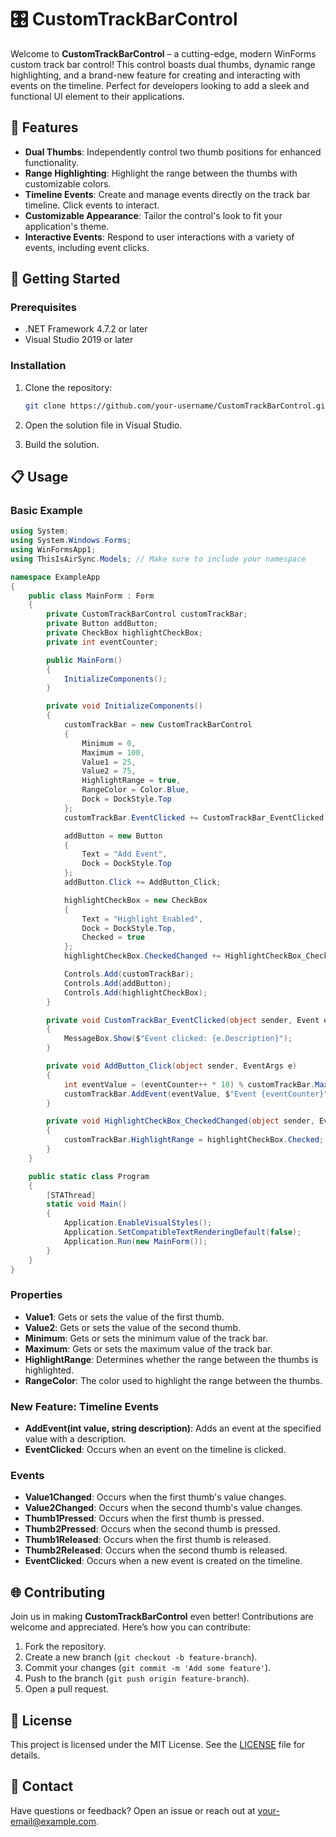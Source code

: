 # 🎛️ CustomTrackBarControl

Welcome to **CustomTrackBarControl** – a cutting-edge, modern WinForms custom track bar control! This control boasts dual thumbs, dynamic range highlighting, and a brand-new feature for creating and interacting with events on the timeline. Perfect for developers looking to add a sleek and functional UI element to their applications.

## 🌟 Features

- **Dual Thumbs**: Independently control two thumb positions for enhanced functionality.
- **Range Highlighting**: Highlight the range between the thumbs with customizable colors.
- **Timeline Events**: Create and manage events directly on the track bar timeline. Click events to interact.
- **Customizable Appearance**: Tailor the control's look to fit your application's theme.
- **Interactive Events**: Respond to user interactions with a variety of events, including event clicks.

## 🚀 Getting Started

### Prerequisites

- .NET Framework 4.7.2 or later
- Visual Studio 2019 or later

### Installation

1. Clone the repository:
   ```sh
   git clone https://github.com/your-username/CustomTrackBarControl.git
   ```

2. Open the solution file in Visual Studio.

3. Build the solution.

## 📋 Usage

### Basic Example

```csharp
using System;
using System.Windows.Forms;
using WinFormsApp1;
using ThisIsAirSync.Models; // Make sure to include your namespace

namespace ExampleApp
{
    public class MainForm : Form
    {
        private CustomTrackBarControl customTrackBar;
        private Button addButton;
        private CheckBox highlightCheckBox;
        private int eventCounter;

        public MainForm()
        {
            InitializeComponents();
        }

        private void InitializeComponents()
        {
            customTrackBar = new CustomTrackBarControl
            {
                Minimum = 0,
                Maximum = 100,
                Value1 = 25,
                Value2 = 75,
                HighlightRange = true,
                RangeColor = Color.Blue,
                Dock = DockStyle.Top
            };
            customTrackBar.EventClicked += CustomTrackBar_EventClicked;

            addButton = new Button
            {
                Text = "Add Event",
                Dock = DockStyle.Top
            };
            addButton.Click += AddButton_Click;

            highlightCheckBox = new CheckBox
            {
                Text = "Highlight Enabled",
                Dock = DockStyle.Top,
                Checked = true
            };
            highlightCheckBox.CheckedChanged += HighlightCheckBox_CheckedChanged;

            Controls.Add(customTrackBar);
            Controls.Add(addButton);
            Controls.Add(highlightCheckBox);
        }

        private void CustomTrackBar_EventClicked(object sender, Event e)
        {
            MessageBox.Show($"Event clicked: {e.Description}");
        }

        private void AddButton_Click(object sender, EventArgs e)
        {
            int eventValue = (eventCounter++ * 10) % customTrackBar.Maximum;
            customTrackBar.AddEvent(eventValue, $"Event {eventCounter}");
        }

        private void HighlightCheckBox_CheckedChanged(object sender, EventArgs e)
        {
            customTrackBar.HighlightRange = highlightCheckBox.Checked;
        }
    }

    public static class Program
    {
        [STAThread]
        static void Main()
        {
            Application.EnableVisualStyles();
            Application.SetCompatibleTextRenderingDefault(false);
            Application.Run(new MainForm());
        }
    }
}
```

### Properties

- **Value1**: Gets or sets the value of the first thumb.
- **Value2**: Gets or sets the value of the second thumb.
- **Minimum**: Gets or sets the minimum value of the track bar.
- **Maximum**: Gets or sets the maximum value of the track bar.
- **HighlightRange**: Determines whether the range between the thumbs is highlighted.
- **RangeColor**: The color used to highlight the range between the thumbs.

### New Feature: Timeline Events

- **AddEvent(int value, string description)**: Adds an event at the specified value with a description.
- **EventClicked**: Occurs when an event on the timeline is clicked.

### Events

- **Value1Changed**: Occurs when the first thumb's value changes.
- **Value2Changed**: Occurs when the second thumb's value changes.
- **Thumb1Pressed**: Occurs when the first thumb is pressed.
- **Thumb2Pressed**: Occurs when the second thumb is pressed.
- **Thumb1Released**: Occurs when the first thumb is released.
- **Thumb2Released**: Occurs when the second thumb is released.
- **EventClicked**: Occurs when a new event is created on the timeline.

## 🌐 Contributing

Join us in making **CustomTrackBarControl** even better! Contributions are welcome and appreciated. Here’s how you can contribute:

1. Fork the repository.
2. Create a new branch (`git checkout -b feature-branch`).
3. Commit your changes (`git commit -m 'Add some feature'`).
4. Push to the branch (`git push origin feature-branch`).
5. Open a pull request.

## 📜 License

This project is licensed under the MIT License. See the [LICENSE](LICENSE) file for details.

## 📧 Contact

Have questions or feedback? Open an issue or reach out at [your-email@example.com](mailto:your-email@example.com).

